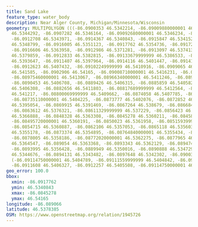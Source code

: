 ```yaml
---
title: Sand Lake
feature_type: water_body
description: Near Alger County, Michigan/Minnesota/Wisconsin
geometry: MULTIPOLYGON (((-86.0900353 46.5342214, -86.09009880000001 46.5342274, -86.09044830000001
  46.5344292, -86.0907282 46.5346164, -86.09092680000001 46.5346234, -86.0910385 46.5346024,
  -86.0912708 46.5343971, -86.0914367 46.5340843, -86.0915847 46.5341523, -86.0915084
  46.5348799, -86.0916005 46.5351123, -86.0917762 46.5354736, -86.09172580000001 46.5358203,
  -86.0916606 46.5363958, -86.0912986 46.5371281, -86.0913097 46.5374134, -86.09154669999999
  46.5379859, -86.0912833 46.5382815, -86.09133679999999 46.5386533, -86.09112500000001
  46.5393647, -86.0911407 46.5397964, -86.0914116 46.5401447, -86.09141820000001 46.5404508,
  -86.0912623 46.5407432, -86.09102249999999 46.5410916, -86.0909065 46.541387, -86.0906695
  46.541585, -86.0902906 46.54165, -86.09008710000001 46.5416231, -86.0898813 46.5415811,
  -86.08975460000001 46.5413067, -86.08966340000001 46.5411246, -86.0896221 46.5409892,
  -86.0890453 46.5406708, -86.0889426 46.5406315, -86.0885859 46.5405829, -86.088421
  46.5406308, -86.0882656 46.5411803, -86.08817689999999 46.5412564, -86.08805030000001
  46.541217, -86.08800069999999 46.5409662, -86.0874058 46.5407785, -86.0872068 46.5406751,
  -86.08735110000001 46.5404225, -86.0873777 46.5402076, -86.0872852 46.5398974, -86.0870142
  46.5395054, -86.0869915 46.5391469, -86.0867264 46.538679, -86.0866841 46.5378585,
  -86.0863612 46.5376321, -86.08611329999999 46.537229, -86.0856423 46.5369904, -86.08501750000001
  46.5366888, -86.0848328 46.5363308, -86.0845278 46.5360211, -86.0845846 46.5359557,
  -86.08495720000001 46.5360191, -86.0850023 46.5361958, -86.08515939999999 46.5362154,
  -86.0854715 46.5360887, -86.0862106 46.5357053, -86.0865118 46.5356031, -86.0869093
  46.5355178, -86.0873374 46.5354895, -86.08764840000001 46.5355434, -86.0877514 46.5356574,
  -86.0878005 46.5358186, -86.08772020000001 46.5362275, -86.0877965 46.5364201, -86.0880106
  46.5364547, -86.089054 46.5363368, -86.0893343 46.5362129, -86.0894742 46.5359342,
  -86.0893995 46.5356428, -86.0889949 46.5350016, -86.0890888 46.5347296, -86.0892601
  46.5344676, -86.0894131 46.5343482, -86.0897648 46.5342302, -86.0900353 46.5342214),
  (-86.09114750000001 46.5404789, -86.09111559999999 46.5404842, -86.0910825 46.5405607,
  -86.0911608 46.5406327, -86.0912257 46.5405508, -86.09114750000001 46.5404789)))
geo_error: 100.0
bbox:
  xmin: -86.0917762
  ymin: 46.5340843
  xmax: -86.0845278
  ymax: 46.54165
longitude: -86.089066
latitude: 46.5378385
OSM: https://www.openstreetmap.org/relation/1945726
---
```


